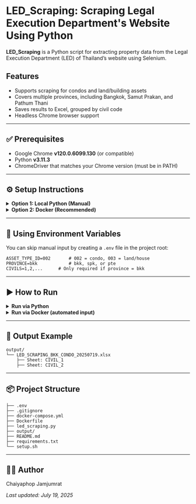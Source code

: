 # LED_Scraping: Scraping Legal Execution Department's Website Using Python

**LED_Scraping** is a Python script for extracting property data from the Legal Execution Department (LED) of Thailand’s website using Selenium.

## Features

* Supports scraping for condos and land/building assets
* Covers multiple provinces, including Bangkok, Samut Prakan, and Pathum Thani
* Saves results to Excel, grouped by civil code
* Headless Chrome browser support

---

## ✅ Prerequisites

* Google Chrome **v120.0.6099.130** (or compatible)
* Python **v3.11.3**
* ChromeDriver that matches your Chrome version (must be in PATH)

---

## ⚙️ Setup Instructions

<details>
<summary><strong>Option 1: Local Python (Manual)</strong></summary>

Install dependencies using:

```bash
source setup.sh
```

Or manually:

```bash
pip install -r requirements.txt
```

Make sure you have:

* Python **3.11**
* Google Chrome and matching **ChromeDriver** in your PATH

</details>

<details>
<summary><strong>Option 2: Docker (Recommended)</strong></summary>

Make sure Docker is installed on your system.

### 1. Build and run the Docker container manually:

```bash
docker buildx build --platform=linux/amd64 -t led_scraper .
docker run -it --rm -v "$(pwd)/output":/app/output --env-file .env --name running-led-scraper-app led_scraper
```

### 2. Or use `docker-compose`:

```bash
docker-compose up --build
```

</details>

---

## 📄 Using Environment Variables

You can skip manual input by creating a `.env` file in the project root:

```env
ASSET_TYPE_ID=002       # 002 = condo, 003 = land/house
PROVINCE=bkk            # bkk, spk, or pte
CIVILS=1,2,...      # Only required if province = bkk
```

---

## ▶️ How to Run

<details>
<summary><strong>Run via Python</strong></summary>

```bash
python led_scraping.py
```

Follow the prompts for asset type, province, and civil code.

</details>

<details>
<summary><strong>Run via Docker (automated input)</strong></summary>

Make sure `.env` file is prepared, then:

```bash
docker-compose up --build
```

</details>

---

## 📁 Output Example

```plaintext
output/
└── LED_SCRAPING_BKK_CONDO_20250719.xlsx
    ├── Sheet: CIVIL_1
    ├── Sheet: CIVIL_2
```

---

## 📦 Project Structure

```plaintext
├── .env
├── .gitignore
├── docker-compose.yml
├── Dockerfile
├── led_scraping.py
├── output/
├── README.md
├── requirements.txt
└── setup.sh
```

---

## 🧑‍💻 Author

Chaiyaphop Jamjumrat

*Last updated: July 19, 2025*